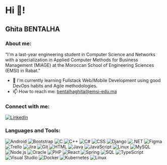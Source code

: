 # Hi 👋!
## Ghita BENTALHA

### About me:
"I'm a last-year engineering student in Computer Science and Networks with a specialization in Applied Computer Methods for Business Management (MIAGE) at the Moroccan School of Engineering Sciences (EMSI) in Rabat."

- 🌱 I'm currently learning Fullstack Web/Mobile Development using good DevOps habits and Agile methodologies.
- 📫 How to reach me: [bentalhaghita@emsi-edu.ma](mailto:bentalhaghita@emsi-edu.ma)

### Connect with me:
[![LinkedIn](https://img.shields.io/badge/-LinkedIn-0e76a8?style=for-the-badge&logo=Linkedin&logoColor=white)](https://linkedin.com/in/ghita-bentalha-472176217)

### Languages and Tools:
![Android](https://img.shields.io/badge/-Android-05122A?style=flat&logo=android)
![Bootstrap](https://img.shields.io/badge/-Bootstrap-05122A?style=flat&logo=bootstrap)
![C](https://img.shields.io/badge/-C-A8B9CC?style=flat&logo=C&logoColor=white)
![C++](https://img.shields.io/badge/-C++-00599C?style=flat&logo=C%2B%2B&logoColor=white)
![C#](https://img.shields.io/badge/-C%23-239120?style=flat&logo=csharp&logoColor=white)
![CSS](https://img.shields.io/badge/-CSS-1572B6?style=flat&logo=css3&logoColor=white)
![Django](https://img.shields.io/badge/-Django-092E20?style=flat&logo=django&logoColor=white)
![.NET](https://img.shields.io/badge/-.NET-512BD4?style=flat&logo=.net&logoColor=white)
![Figma](https://img.shields.io/badge/-Figma-F24E1E?style=flat&logo=figma&logoColor=white)
![Trello](https://img.shields.io/badge/-Trello-0079BF?style=flat&logo=trello&logoColor=white)
![Jira](https://img.shields.io/badge/-Jira-0052CC?style=flat&logo=jira&logoColor=white)
![Git](https://img.shields.io/badge/-Git-F05032?style=flat&logo=git&logoColor=white)
![HTML](https://img.shields.io/badge/-HTML-E34F26?style=flat&logo=html5&logoColor=white)
![Java](https://img.shields.io/badge/-Java-007396?style=flat&logo=java&logoColor=white)
![JavaScript](https://img.shields.io/badge/-JavaScript-F7DF1E?style=flat&logo=javascript&logoColor=white)
![Linux](https://img.shields.io/badge/-Linux-FCC624?style=flat&logo=linux&logoColor=black)
![MySQL](https://img.shields.io/badge/-MySQL-4479A1?style=flat&logo=mysql&logoColor=white)
![Node.js](https://img.shields.io/badge/-Node.js-339933?style=flat&logo=node.js&logoColor=white)
![Oracle](https://img.shields.io/badge/-Oracle-F80000?style=flat&logo=oracle&logoColor=white)
![PHP](https://img.shields.io/badge/-PHP-777BB4?style=flat&logo=php&logoColor=white)
![React](https://img.shields.io/badge/-React-61DAFB?style=flat&logo=react&logoColor=white)
![Spring](https://img.shields.io/badge/-Spring-6DB33F?style=flat&logo=spring&logoColor=white)
![SQL](https://img.shields.io/badge/-SQL-4479A1?style=flat&logo=sql&logoColor=white)
![TypeScript](https://img.shields.io/badge/-TypeScript-3178C6?style=flat&logo=typescript&logoColor=white)
![Visual Studio](https://img.shields.io/badge/-Visual%20Studio-5C2D91?style=flat&logo=visualstudio&logoColor=white)
![Docker](https://img.shields.io/badge/-Docker-2496ED?style=flat&logo=docker&logoColor=white)
![Kubernetes](https://img.shields.io/badge/-Kubernetes-326CE5?style=flat&logo=kubernetes&logoColor=white)
![Linux](https://img.shields.io/badge/-Linux-FCC624?style=flat&logo=linux&logoColor=black)


